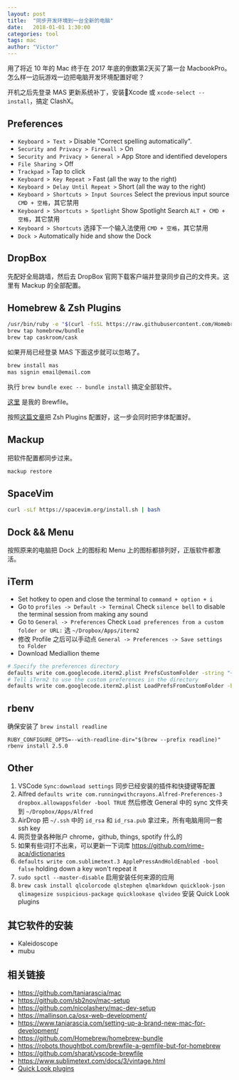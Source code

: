 ```yaml
---
layout: post
title:  "同步开发环境到一台全新的电脑"
date:   2018-01-01 1:30:00
categories: tool
tags: mac
author: "Victor"
---
```


用了将近 10 年的 Mac 终于在 2017 年底的倒数第2天买了第一台 MacbookPro。怎么样一边玩游戏一边把电脑开发环境配置好呢？

开机之后先登录 MAS 更新系统补丁，安装Xcode 或 `xcode-select --install`，搞定 ClashX。

## Preferences

* `Keyboard > Text >` Disable "Correct spelling automatically".
* `Security and Privacy > Firewall >` On
* `Security and Privacy > General >` App Store and identified developers
* `File Sharing >` Off
* `Trackpad >` Tap to click
* `Keyboard > Key Repeat >` Fast (all the way to the right)
* `Keyboard > Delay Until Repeat >` Short (all the way to the right)
* `Keyboard > Shortcuts > Input Sources` Select the previous input source `CMD + 空格`，其它禁用
* `Keyboard > Shortcuts > Spotlight` Show Spotlight Search `ALT + CMD + 空格`，其它禁用
* `Keyboard > Shortcuts` 选择下一个输入法使用 `CMD + 空格`，其它禁用
* `Dock >` Automatically hide and show the Dock

## DropBox

先配好全局跳墙，然后去 DropBox 官网下载客户端并登录同步自己的文件夹。这里有 Mackup 的全部配置。

## Homebrew & Zsh Plugins

```bash
/usr/bin/ruby -e "$(curl -fsSL https://raw.githubusercontent.com/Homebrew/install/master/install)"
brew tap homebrew/bundle
brew tap caskroom/cask
```

如果开局已经登录 MAS 下面这步就可以忽略了。

```bash
brew install mas
mas signin email@email.com
```

执行 `brew bundle exec -- bundle install` 搞定全部软件。

[这里](https://gist.github.com/wjp2013/66dbd649203e822eb6da110300fead47) 是我的 Brewfile。

按照[这篇文章](/tool/manage-zsh-plugins-with-antigen/)把 Zsh Plugins 配置好，这一步会同时把字体配置好。

## Mackup

把软件配置都同步过来。

```bash
mackup restore
```

## SpaceVim

```bash
curl -sLf https://spacevim.org/install.sh | bash
```

## Dock && Menu

按照原来的电脑把 Dock 上的图标和 Menu 上的图标都排列好，正版软件都激活。

## iTerm

* Set hotkey to open and close the terminal to `command + option + i`
* Go to `profiles -> Default -> Terminal` Check `silence bell` to disable the terminal session from making any sound
* Go to `General -> Preferences` Check `Load preferences from a custom folder or URL:` 选 `~/Dropbox/Apps/iterm2`
* 修改 Profile 之后可以手动点 `General -> Preferences -> Save settings to Folder`
* Download Mediallion theme

```bash
# Specify the preferences directory
defaults write com.googlecode.iterm2.plist PrefsCustomFolder -string "~/Dropbox/Apps/iTerm2"
# Tell iTerm2 to use the custom preferences in the directory
defaults write com.googlecode.iterm2.plist LoadPrefsFromCustomFolder -bool true
```

## rbenv

确保安装了 `brew install readline`

```
RUBY_CONFIGURE_OPTS=--with-readline-dir="$(brew --prefix readline)" rbenv install 2.5.0
```

## Other

1. VSCode `Sync:download settings` 同步已经安装的插件和快捷键等配置
2. Alfred `defaults write com.runningwithcrayons.Alfred-Preferences-3 dropbox.allowappsfolder -bool TRUE` 然后修改 General 中的 sync 文件夹到 `~/Dropbox/Apps/Alfred`
3. AirDrop 把 `~/.ssh` 中的 `id_rsa` 和 `id_rsa.pub` 拿过来，所有电脑用同一套 ssh key
4. 网页登录各种账户 chrome，github, things, spotify 什么的
5. 如果有些词打不出来，可以更新一下词库 https://github.com/rime-aca/dictionaries
6. `defaults write com.sublimetext.3 ApplePressAndHoldEnabled -bool false` holding down a key won't repeat it
7. `sudo spctl --master-disable` 启用安装任何来源的应用
8. `brew cask install qlcolorcode qlstephen qlmarkdown quicklook-json qlimagesize suspicious-package quicklookase qlvideo` 安装 Quick Look plugins

## 其它软件的安装

* Kaleidoscope
* mubu

## 相关链接

* https://github.com/taniarascia/mac
* https://github.com/sb2nov/mac-setup
* https://github.com/nicolashery/mac-dev-setup
* https://mallinson.ca/osx-web-development/
* https://www.taniarascia.com/setting-up-a-brand-new-mac-for-development/
* https://github.com/Homebrew/homebrew-bundle
* https://robots.thoughtbot.com/brewfile-a-gemfile-but-for-homebrew
* https://github.com/sharat/vscode-brewfile
* https://www.sublimetext.com/docs/3/vintage.html
* [Quick Look plugins](https://github.com/sindresorhus/quick-look-plugins)
